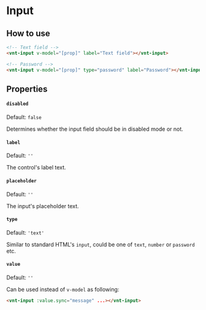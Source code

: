 # Input

## How to use
```html
<!-- Text field -->
<vnt-input v-model="[prop]" label="Text field"></vnt-input>

<!-- Password -->
<vnt-input v-model="[prop]" type="password" label="Password"></vnt-input>
```

## Properties

#### `disabled`
Default: `false`

Determines whether the input field should be in disabled mode or not.

#### `label`
Default: `''`

The control's label text.

#### `placeholder`
Default: `''`

The input's placeholder text.

#### `type`
Default: `'text'`

Similar to standard HTML's `input`, could be one of `text`, `number` or `password` etc.

#### `value`
Default: `''`

Can be used instead of `v-model` as following:
```html
<vnt-input :value.sync="message" ...></vnt-input>
```

